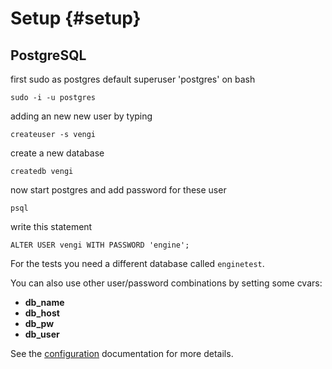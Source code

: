 # Setup {#setup}

## PostgreSQL

first sudo as postgres default superuser 'postgres' on bash

`sudo -i -u postgres`

adding an new new user by typing

`createuser -s vengi`

create a new database

`createdb vengi`

now start postgres and add password for these user

`psql`

write this statement

`ALTER USER vengi WITH PASSWORD 'engine';`

For the tests you need a different database called `enginetest`.

You can also use other user/password combinations by setting some cvars:

* **db_name**
* **db_host**
* **db_pw**
* **db_user**

See the [configuration](Configuration.md) documentation for more details.
